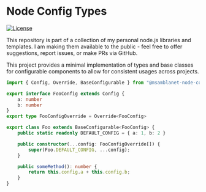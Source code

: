 # Node Config Types
[![License](https://img.shields.io/badge/License-Apache%202.0-blue.svg)](https://opensource.org/licenses/Apache-2.0)

This repository is part of a collection of my personal node.js libraries and templates.  I am making them available to the public - feel free to offer suggestions, report issues, or make PRs via GitHub.

This project provides a minimal implementation of types and base classes for configurable components to allow for consistent usages across projects.

```typescript
import { Config, Override, BaseConfigurable } from "@msamblanet-node-config-types";

export interface FooConfig extends Config {
    a: number
    b: number
}
export type FooConfigOverride = Override<FooConfig>

export class Foo extends BaseConfigurable<FooConfig> {
    public static readonly DEFAULT_CONFIG = { a: 1, b: 2 }

    public constructor(...config: FooConfigOverride[]) {
        super(Foo.DEFAULT_CONFIG, ...config);
    }

    public someMethod(): number {
        return this.config.a + this.config.b;
    }
}
```
